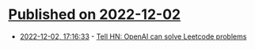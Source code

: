 # [Published on 2022-12-02](index.md)

* [2022-12-02, 17:16:33](https://news.ycombinator.com/item?id=33833420) - [Tell HN: OpenAI can solve Leetcode problems](https://news.ycombinator.com/item?id=33833420)
